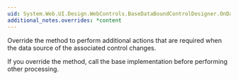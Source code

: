 ```yaml
---
uid: System.Web.UI.Design.WebControls.BaseDataBoundControlDesigner.OnDataSourceChanged(System.Boolean)
additional_notes.overrides: *content
---
```


<p>Override the <xref href="System.Web.UI.Design.WebControls.BaseDataBoundControlDesigner.OnDataSourceChanged(System.Boolean)"></xref> method to perform additional actions that are required when the data source of the associated control changes.  
  
 If you override the <xref href="System.Web.UI.Design.WebControls.BaseDataBoundControlDesigner.OnDataSourceChanged(System.Boolean)"></xref> method, call the base implementation before performing other processing.</p>


